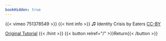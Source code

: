 ```yaml
---
bookHidden: true
---
```


{{< vimeo 751378549 >}}
{{< hint info >}}
♫ Identity Crisis by Eaters [CC-BY](https://freemusicarchive.org/music/eaters/wives/identity-crisis/)

[Original Tutorial](https://youtu.be/dtmostVVuv8)
{{< /hint >}}
{{< button relref="/" >}}Return{{< /button >}}
